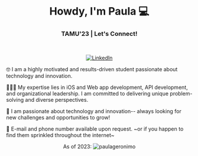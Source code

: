 <h1 align="center"> Howdy, I'm Paula 💻 </h1>

<h3 align="center">  TAMU'23   | Let's Connect!  </h3> <br>
<p align="center"> 
<a href="https://www.linkedin.com/in/~pau/"><img alt="LinkedIn" src="https://img.shields.io/badge/-Paula_Geronimo-blue?style=flat-square&logo=Linkedin&logoColor=white&link=https://www.linkedin.com/in/~pau/"></a>
</p>

<p>🤓 I am a highly motivated and results-driven student passionate about technology and innovation. </p>
<p>👩🏽‍💻 My expertise lies in iOS and Web app development, API development, and organizational leadership. I am committed to delivering unique problem-solving and diverse perspectives.</p>

<p>🌱 I am passionate about technology and innovation-- always looking for new challenges and opportunities to grow!</p>

<p>👤 E-mail and phone number available upon request. ~or if you happen to find them sprinkled throughout the internet~</p>


<p align="center"> As of 2023: <img src="https://komarev.com/ghpvc/?username=paulageronimo" alt="paulageronimo" /> </p>
